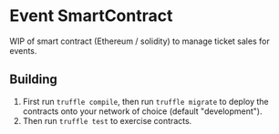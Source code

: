 # Event SmartContract
WIP of smart contract (Ethereum / solidity) to manage ticket sales for events.

## Building

1. First run `truffle compile`, then run `truffle migrate` to deploy the contracts onto your network of choice (default "development").
1. Then run `truffle test` to exercise contracts.
